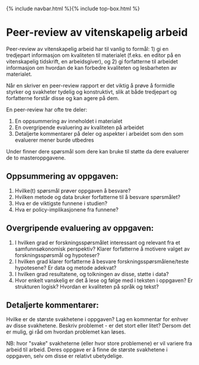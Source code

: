 {% include navbar.html %}{% include top-box.html %}
# Peer-review av vitenskapelig arbeid

Peer-review av vitenskapelig arbeid har til vanlig to formål: 1) gi en tredjepart informasjon om kvaliteten til materialet (f.eks. en editor på en vitenskapelig tidskrift, en arbeidsgiver), og 2) gi forfatterne til arbeidet informasjon om hvordan de kan forbedre kvaliteten og lesbarheten av materialet. 

Når en skriver en peer-review rapport er det viktig å prøve å formidle styrker og svakheter tydelig og konstruktivt, slik at både tredjepart og forfatterne forstår disse og kan agere på dem. 

En peer-review har ofte tre deler:
1. En oppsummering av inneholdet i materialet
2. En overgripende evaluering av kvaliteten på arbeidet
3. Detaljerte kommentarer på deler og aspekter i arbeidet som den som evaluerer mener burde utbedres

Under finner dere spørsmål som dere kan bruke til støtte da dere evaluerer de to masteroppgavene.

## Oppsummering av oppgaven:
1.	Hvilke(t) spørsmål prøver oppgaven å besvare?
2.	Hvilken metode og data bruker forfatterne til å besvare spørsmålet?
3.	Hva er de viktigste funnene i studien?
4.	Hva er policy-implikasjonene fra funnene?

## Overgripende evaluering av oppgaven:
1.	I hvilken grad er forskningsspørsmålet interessant og relevant fra et samfunnsøkonomisk perspektiv? Klarer forfatterne å motivere valget av forskningsspørsmål og hypoteser?
2.	I hvilken grad klarer forfatterne å besvare forskningsspørsmålene/teste hypotesene? Er data og metode adekvat?
3.	I hvilken grad resultatene, og tolkningen av disse, støtte i data?
4.	Hvor enkelt vanskelig er det å lese og følge med i teksten i oppgaven? Er strukturen logisk? Hvordan er kvaliteten på språk og tekst?

## Detaljerte kommentarer:

Hvilke er de største svakhetene i oppgaven? Lag en kommentar for enhver av disse svakhetene. Beskriv problemet - er det stort eller litet? Dersom det er mulig, gi råd om hvordan problemet kan løses. 

NB: hvor "svake" svakheterne (eller hvor store problemene) er vil variere fra arbeid til arbeid. Deres oppgave er å finne de største svakhetene i oppgaven, selv om disse er relativt ubetydelige.  

